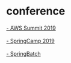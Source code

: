 # conference

<a href="https://github.com/simjunbo/conference/blob/master/2019-04-19-AWSSummit2019.md">
- AWS Summit 2019
</a>
<br><br>
<a href="https://github.com/simjunbo/conference/blob/master/2019-04-27-SpringCamp2019.md">
- SpringCamp 2019
</a>
<br><br>
<a href="https://github.com/simjunbo/conference/blob/master/2019-09-27-SpringBatch.md">
- SpringBatch
</a>
